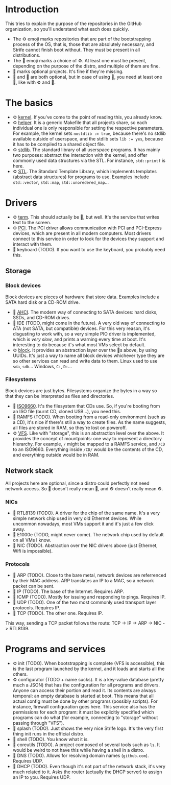# Introduction
This tries to explain the purpose of the repositories in the GitHub organization, so you'll understand what each does quickly.

- The ⚙️ emoji marks repositories that are part of the bootstrapping process of the OS, that is, those that are absolutely necessary, and Strife cannot finish boot without. They must be present in all distributions.
- The 🔧 emoji marks a choice of ⚙️. At least one must be present, depending on the purpose of the distro, and multiple of them are fine.
- 📍 marks optional projects. It's fine if they're missing.
- 🔑 and 📌 are both optional, but in case of using 📌, you need at least one 🔑, like with ⚙️ and 🔧.

# The basics
- ⚙️ [kernel](https://github.com/the-strife-project/kernel). If you've come to the point of reading this, you already know.
- ⚙️ [helper](https://github.com/the-strife-project/helper). It is a generic Makefile that all projects share, so each individual one is only responsible for setting the respective parameters. For example, the kernel sets `nostdlib := true`, because there's no stdlib available outside of userspace, and the stdlib sets `lib := yes`, because it has to be compiled to a shared object file.
- ⚙️ [stdlib](https://github.com/the-strife-project/stdlib). The standard library of all userspace programs. It has mainly two purposes: abstract the interaction with the kernel, and offer commonly used data structures via the STL. For instance, `std::printf` is here.
- ⚙️ [STL](https://github.com/the-strife-project/STL). The Standard Template Library, which implements templates (abstract data structures) for programs to use. Examples include `std::vector`, `std::map`, `std::unoredered_map`...

# Drivers
- ⚙️ [term](https://github.com/the-strife-project/term). This should actually be 📍, but well. It's the service that writes text to the screen.
- ⚙️ [PCI](https://github.com/the-strife-project/PCI). The PCI driver allows communication with PCI and PCI-Express devices, which are present in all modern computers. Most drivers connect to this service in order to look for the devices they support and interact with them.
- 📍 keyboard (TODO). If you want to use the keyboard, you probably need this.
## Storage
### Block devices
Block devices are pieces of hardware that store data. Examples include a SATA hard disk or a CD-ROM drive.
- 🔧 [AHCI](https://github.com/the-strife-project/AHCI). The modern way of connecting to SATA devices: hard disks, SSDs, and CD-ROM drives.
- 🔧 IDE (TODO, might come in the future). A very old way of connecting to ATA (not SATA, but compatible) devices. For this very reason, it's disgusting to work with, so a very simple PIO driver is implemented, which is _very slow_, and prints a warning every time at boot. It's interesting to do because it's what most VMs select by default.
- ⚙️ [block](https://github.com/the-strife-project/block). It provides an abstraction layer over the 🔧s above, by using UUIDs. It's just a way to name all block devices whichever type they are so other services can read and write data to them. Linux used to use `sda`, `sdb`... Windows, `C:`, `D:`...
### Filesystems
Block devices are just bytes. Filesystems organize the bytes in a way so that they can be interpreted as files and directories.
- 🔧 [ISO9660](https://github.com/the-strife-project/ISO9660). It's the filesystem that CDs use. So, if you're booting from an ISO file (burnt CD, cloned USB...), you need this.
- 🔧 RAMFS (TODO). When booting from a read-only environment (such as a CD), it's nice if there's still a way to create files. As the name suggests, all files are stored in RAM, so they're lost on poweroff.
- ⚙️ [VFS](https://github.com/the-strife-project/VFS). Like with "storage", this is an abstraction level over the above. It provides the concept of mountpoints: one way to represent a directory hierarchy. For example, `/` might be mapped to a RAMFS service, and `/CD` to an ISO9660. Everything inside `/CD/` would be the contents of the CD, and everything outside would be in RAM.
## Network stack
All projects here are optional, since a distro could perfectly not need network access. So 🔧 doesn't really mean 🔧, and ⚙️ doesn't really mean ⚙️.
### NICs
- 🔑 RTL8139 (TODO). A driver for the chip of the same name. It's a very simple network chip used in very old Ethernet devices. While uncommon nowadays, most VMs support it and it's just a few click away.
- 🔑 E1000e (TODO, might never come). The network chip used by default on all VMs I know.
- 📌 NIC (TODO). Abstraction over the NIC drivers above (just Ethernet, Wifi is impossible).
### Protocols
- 📍 ARP (TODO). Close to the bare metal, network devices are referrenced by their MAC address. ARP translates an IP to a MAC, so a network packet can be sent.
- 📍 IP (TODO). The base of the Internet. Requires ARP.
- 📍 ICMP (TODO). Mostly for issuing and responding to pings. Requires IP.
- 📍 UDP (TODO). One of the two most commonly used transport layer protocols. Requires IP.
- 📍 TCP (TODO). The other one. Requires IP.

This way, sending a TCP packet follows the route: TCP -> IP -> ARP -> NIC -> RTL8139.
# Programs and services
- ⚙️ init (TODO). When bootstrapping is complete (VFS is accessible), this is the last program launched by the kernel, and it loads and starts all the others.
- ⚙️ configurator (TODO + name sucks). It is a key-value database (pretty much a JSON) that has the configuration for all programs and drivers. Anyone can access their portion and read it. Its contents are always temporal: an empty database is started at boot. This means that all actual config must be done by other programs (possibly scripts). For instance, firewall configuration goes here. This service also has the permissions for each program: it must be explicitly specified which programs can do what (for example, connecting to "storage" without passing through "VFS").
- 📍 splash (TODO). Just shows the very nice Strife logo. It's the very first thing init runs in the official distro.
- 📍 shell (TODO). You know what it is.
- 📍 coreutils (TODO). A project composed of several tools such as `ls`. It would be weird to not have this while having a shell in a distro.
- 📍 DNS (TODO). Allows for resolving domain names (`github.com`). Requires UDP.
- 📍 DHCP (TODO). Even though it's not part of the network stack, it's very much related to it. Asks the router (actually the DHCP server) to assign an IP to you. Requires UDP.
